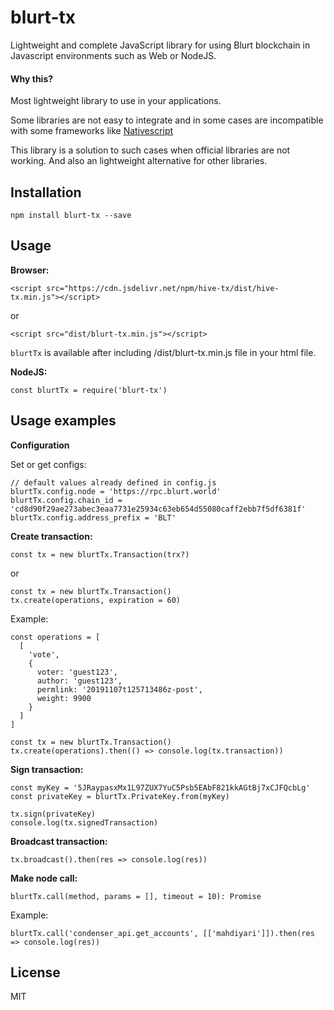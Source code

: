 # blurt-tx

Lightweight and complete JavaScript library for using Blurt blockchain in Javascript environments such as Web or NodeJS.

#### Why this?

Most lightweight library to use in your applications.

Some libraries are not easy to integrate and in some cases are incompatible with some frameworks like [Nativescript](https://www.nativescript.org/)

This library is a solution to such cases when official libraries are not working. And also an lightweight alternative for other libraries.

## Installation

```
npm install blurt-tx --save
```

## Usage

**Browser:**

```
<script src="https://cdn.jsdelivr.net/npm/hive-tx/dist/hive-tx.min.js"></script>
```

or

```
<script src="dist/blurt-tx.min.js"></script>
```

`blurtTx` is available after including /dist/blurt-tx.min.js file in your html file.

**NodeJS:**

```
const blurtTx = require('blurt-tx')
```

## Usage examples

**Configuration**

Set or get configs:

```
// default values already defined in config.js
blurtTx.config.node = 'https://rpc.blurt.world'
blurtTx.config.chain_id = 'cd8d90f29ae273abec3eaa7731e25934c63eb654d55080caff2ebb7f5df6381f'
blurtTx.config.address_prefix = 'BLT'
```

**Create transaction:**

```
const tx = new blurtTx.Transaction(trx?)
```

or

```
const tx = new blurtTx.Transaction()
tx.create(operations, expiration = 60)
```

Example:

```
const operations = [
  [
    'vote',
    {
      voter: 'guest123',
      author: 'guest123',
      permlink: '20191107t125713486z-post',
      weight: 9900
    }
  ]
]

const tx = new blurtTx.Transaction()
tx.create(operations).then(() => console.log(tx.transaction))
```

**Sign transaction:**

```
const myKey = '5JRaypasxMx1L97ZUX7YuC5Psb5EAbF821kkAGtBj7xCJFQcbLg'
const privateKey = blurtTx.PrivateKey.from(myKey)

tx.sign(privateKey)
console.log(tx.signedTransaction)
```

**Broadcast transaction:**

```
tx.broadcast().then(res => console.log(res))
```

**Make node call:**

```
blurtTx.call(method, params = [], timeout = 10): Promise
```

Example:

```
blurtTx.call('condenser_api.get_accounts', [['mahdiyari']]).then(res => console.log(res))
```

## License

MIT